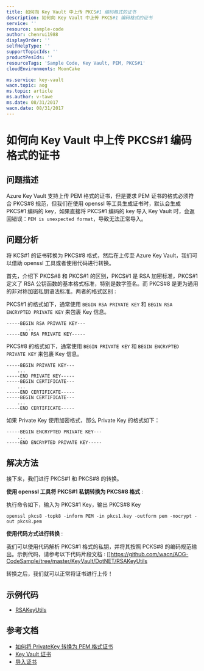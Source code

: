 ```yaml
---
title: 如何向 Key Vault 中上传 PKCS#1 编码格式的证书
description: 如何向 Key Vault 中上传 PKCS#1 编码格式的证书
service: ''
resource: sample-code
author: chenrui1988
displayOrder: ''
selfHelpType: ''
supportTopicIds: ''
productPesIds: ''
resourceTags: 'Sample Code, Key Vault, PEM, PKCS#1'
cloudEnvironments: MoonCake

ms.service: key-vault
wacn.topic: aog
ms.topic: article
ms.author: v-tawe
ms.date: 08/31/2017
wacn.date: 08/31/2017
---
```

# 如何向 Key Vault 中上传 PKCS#1 编码格式的证书

## 问题描述

Azure Key Vault 支持上传 PEM 格式的证书，但是要求 PEM 证书的格式必须符合 PKCS#8 规范，但我们在使用 openssl 等工具生成证书时，默认会生成 PKCS#1 编码的 key，如果直接将 PKCS#1 编码的 key 导入 Key Vault 时，会返回错误：`PEM is unexpected format`，导致无法正常导入。

## 问题分析

将 KCS#1 的证书转换为 PKCS#8 格式，然后在上传至 Azure Key Vault，我们可以借助 openssl 工具或者使用代码进行转换。

首先，介绍下 PKCS#8 和 PKCS#1 的区别，PKCS#1 是 RSA 加密标准，PKCS#1 定义了 RSA 公钥函数的基本格式标准，特别是数字签名。而 PKCS#8 是更为通用的非对称加密私钥语法标准。两者的格式区别 :

PKCS#1 的格式如下，通常使用 `BEGIN RSA PRIVATE KEY` 和 `BEGIN RSA ENCRYPTED PRIVATE KEY` 来包裹 Key 信息。

```
-----BEGIN RSA PRIVATE KEY---
       ...
-----END RSA PRIVATE KEY-----
```

PKCS#8 的格式如下，通常使用 `BEGIN PRIVATE KEY` 和 `BEGIN ENCRYPTED PRIVATE KEY` 来包裹 Key 信息。

```
-----BEGIN PRIVATE KEY---
    ...
-----END PRIVATE KEY-----
-----BEGIN CERTIFICATE---
    ...
-----END CERTIFICATE-----
-----BEGIN CERTIFICATE---
    ...
-----END CERTIFICATE-----
```

如果 Private Key 使用加密格式，那么 Private Key 的格式如下：

```
-----BEGIN ENCRYPTED PRIVATE KEY---
    ...
-----END ENCRYPTED PRIVATE KEY-----
```

## 解决方法

接下来，我们进行 PKCS#1 和 PKCS#8 的转换。

**使用 openssl 工具将 PKCS#1 私钥转换为 PKCS#8 格式** :

执行命令如下，输入为 PKCS#1 Key，输出 PKCS#8 Key

```
openssl pkcs8 -topk8 -inform PEM -in pkcs1.key -outform pem -nocrypt -out pkcs8.pem
```
**使用代码方式进行转换** :

我们可以使用代码解析 PKCS#1 格式的私钥，并将其按照 PCKS#8 的编码规范输出。示例代码，请参考以下代码片段文档 : []https://github.com/wacn/AOG-CodeSample/tree/master/KeyVault/DotNET/RSAKeyUtils

转换之后，我们就可以正常将证书进行上传！

## 示例代码

- [RSAKeyUtils](https://github.com/wacn/AOG-CodeSample/tree/master/KeyVault/DotNET/RSAKeyUtils)

## 参考文档

- [如何将 PrivateKey 转换为 PEM 格式证书](https://stackoverflow.com/questions/23852221/converting-privatekey-to-pem-string-without-using-bouncycastle/23864945#comment36753748_23864945)
- [Key Vault 证书](https://docs.microsoft.com/en-us/rest/api/keyvault/about-keys--secrets-and-certificates?redirectedfrom=MSDN#key-vault-certificates)
- [导入证书](https://docs.microsoft.com/en-us/rest/api/keyvault/importcertificate)